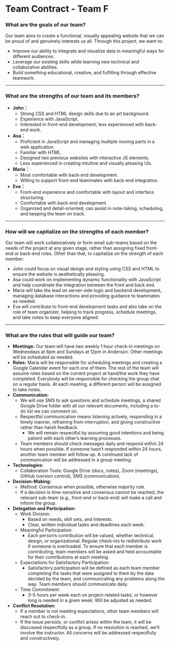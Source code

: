 # Team Contract \- Team F  
### What are the goals of our team?
Our team aims to create a functional, visually appealing website that we can be proud of and genuinely interests us all. Through this project, we want to:

* Improve our ability to integrate and visualize data in meaningful ways for different audiences.  
* Leverage our existing skills while learning new technical and collaborative abilities.  
* Build something educational, creative, and fulfilling through effective teamwork.

---

### What are the strengths of our team and its members?
* **John：**  
  * Strong CSS and HTML design skills due to an art background.  
  * Experience with JavaScript.  
  * Interested in front-end development; less experienced with back-end work.  
* **Asa：**  
  * Proficient in JavaScript and managing multiple moving parts in a web application.  
  * Familiar with HTML.  
  * Designed two previous websites with interactive JS elements.  
  * Less experienced in creating intuitive and visually pleasing UIs.  
* **Maria：**  
  * Most comfortable with back-end development.  
  * Willing to support front-end teammates with back-end integration.  
* **Eva：**  
  * Front-end experience and comfortable with layout and interface structuring.  
  * Comfortable with back-end development.  
  * Organized and detail-oriented; can assist in note-taking, scheduling, and keeping the team on track.

---

### How will we capitalize on the strengths of each member? 

Our team will work collaboratively or form small sub-teams based on the needs of the project at any given stage, rather than assigning fixed front-end or back-end roles. Other than that, to capitalize on the strength of each member:

* John could focus on visual design and styling using CSS and HTML to ensure the website is aesthetically pleasing.   
* Asa could work on implementing dynamic functionality with JavaScript and help coordinate the integration between the front and back end.   
* Maria will take the lead on server-side logic and backend development, managing database interactions and providing guidance to teammates as needed.   
* Eva will contribute to front-end development tasks and also take on the role of team organizer, helping to track progress, schedule meetings, and take notes to keep everyone aligned.

---

### What are the rules that will guide our team?

* **Meetings:** Our team will have two weekly 1 hour check-in meetings on Wednesdays at 6pm and Sundays at 12pm in Anderson. Other meetings will be scheduled as needed.  
* **Roles:** Maria will be responsible for scheduling meetings and creating a Google Calendar event for each one of them. The rest of the team will assume roles based on the current project at hand/the work they have completed. Everybody will be responsible for checking the group chat on a regular basis. At each meeting, a different person will be assigned to take notes.   
* **Communication:**  
  * We will use SMS to ask questions and schedule meetings, a shared Google Drive folder with all our relevant documents, including a to-do list we can comment on.  
  * Respectful communication means listening actively, responding in a timely manner, refraining from interruption, and giving constructive rather than harsh feedback.  
    * We will remain respectful by assuming good intentions and being patient with each other’s learning processes.  
  * Team members should check messages daily and respond within 24 hours when possible. If someone hasn’t responded within 24 hours, another team member will follow up. A continued lack of communication will be addressed in a group meeting.  
* **Technologies:**  
  * Collaboration Tools: Google Drive (docs, notes), Zoom (meetings), GitHub (version control), SMS (communication).  
* **Decision-Making:**  
  * Method: Consensus when possible, otherwise majority rule.  
  * If a decision is time-sensitive and consensus cannot be reached, the relevant sub-team (e.g., front-end or back-end) will make a call and inform the group.  
* **Delegation and Participation:**  
  * Work Division:  
    * Based on needs, skill sets, and interests.  
    * Clear, written individual tasks and deadlines each week.  
  * Meaningful Participation:  
    * Each person’s contribution will be valued, whether technical, design, or organizational. Regular check-ins to redistribute work if someone is overloaded. To ensure that each member is contributing, team members will be asked and held accountable for their contributions at each meeting.  
  * Expectations for Satisfactory Participation:  
    * Satisfactory participation will be defined as each team member completing the tasks that were assigned to them by the date decided by the team, and communicating any problems along the way. Team members should communicate daily.  
  * Time Commitment:   
    * 3–5 hours per week each on project-related tasks, or however long is needed in a given week. Will be adjusted as needed.   
* **Conflict Resolution:**  
  * If a member is not meeting expectations, other team members will reach out to check-in.   
  * If the issue persists, or conflict arises within the team, it will be discussed respectfully as a group. If no resolution is reached, we’ll involve the instructor. All concerns will be addressed respectfully and constructively.